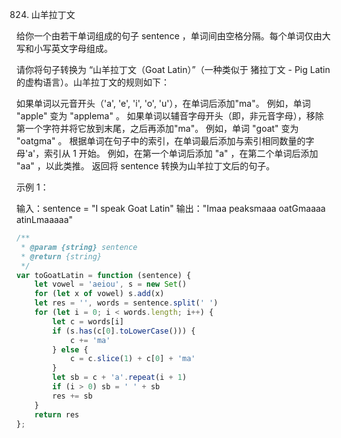 824. 山羊拉丁文

给你一个由若干单词组成的句子 sentence ，单词间由空格分隔。每个单词仅由大写和小写英文字母组成。

请你将句子转换为 “山羊拉丁文（Goat Latin）”（一种类似于 猪拉丁文 - Pig Latin 的虚构语言）。山羊拉丁文的规则如下：

如果单词以元音开头（'a', 'e', 'i', 'o', 'u'），在单词后添加"ma"。
例如，单词 "apple" 变为 "applema" 。
如果单词以辅音字母开头（即，非元音字母），移除第一个字符并将它放到末尾，之后再添加"ma"。
例如，单词 "goat" 变为 "oatgma" 。
根据单词在句子中的索引，在单词最后添加与索引相同数量的字母'a'，索引从 1 开始。
例如，在第一个单词后添加 "a" ，在第二个单词后添加 "aa" ，以此类推。
返回将 sentence 转换为山羊拉丁文后的句子。

示例 1：

输入：sentence = "I speak Goat Latin"
输出："Imaa peaksmaaa oatGmaaaa atinLmaaaaa"

```js
/**
 * @param {string} sentence
 * @return {string}
 */
var toGoatLatin = function (sentence) {
    let vowel = 'aeiou', s = new Set()
    for (let x of vowel) s.add(x)
    let res = '', words = sentence.split(' ')
    for (let i = 0; i < words.length; i++) {
        let c = words[i]
        if (s.has(c[0].toLowerCase())) {
            c += 'ma'
        } else {
            c = c.slice(1) + c[0] + 'ma'
        }
        let sb = c + 'a'.repeat(i + 1)
        if (i > 0) sb = ' ' + sb
        res += sb
    }
    return res
};
```
